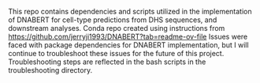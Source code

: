 This repo contains dependencies and scripts utilized in the implementation of DNABERT for cell-type predictions from DHS sequences, and downstream analyses. Conda repo created using instructions from https://github.com/jerryji1993/DNABERT?tab=readme-ov-file
Issues were faced with package dependencies for DNABERT implementation, but I will continue to troubleshoot these issues for the future of this project. Troubleshooting steps are reflected in the bash scripts in the troubleshooting directory.

